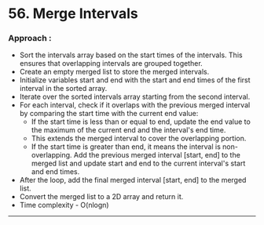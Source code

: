 # 56. Merge Intervals
 
### Approach :
- Sort the intervals array based on the start times of the intervals. This ensures that overlapping intervals are grouped together.
- Create an empty merged list to store the merged intervals.
- Initialize variables start and end with the start and end times of the first interval in the sorted array.
- Iterate over the sorted intervals array starting from the second interval.
- For each interval, check if it overlaps with the previous merged interval by comparing the start time with the current end value:
    - If the start time is less than or equal to end, update the end value to the maximum of the current end and the interval's end time.
    - This extends the merged interval to cover the overlapping portion.
    - If the start time is greater than end, it means the interval is non-overlapping. Add the previous merged interval [start, end] to the merged list and update start and end to the current interval's start and end times.
- After the loop, add the final merged interval [start, end] to the merged list.
- Convert the merged list to a 2D array and return it.
- Time complexity - O(nlogn)

___
